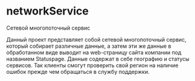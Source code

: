 # networkService
Сетевой многопоточный сервис

Данный проект представляет собой сетевой многопоточный сервис, который собирает различные данные, а затем эти же данные в обработанном виде выводит на web-страницу
сайта компании под названием Statuspage. Данные содержат в себе географию и статусы сервисов. Так клиенты смогут проверить свой регион на наличие ошибок прежде чем обращаться 
в службу поддержки.


